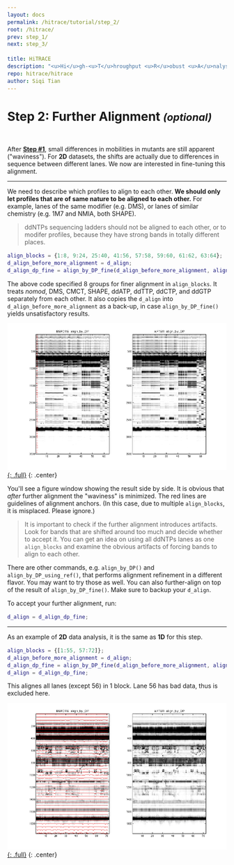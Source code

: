 ```yaml
---
layout: docs
permalink: /hitrace/tutorial/step_2/
root: /hitrace/
prev: step_1/
next: step_3/

title: HiTRACE
description: "<u>Hi</u>gh-<u>T</u>hroughput <u>R</u>obust <u>A</u>nalysis for <u>C</u>apillary <u>E</u>lectrophoresis"
repo: hitrace/hitrace
author: Siqi Tian
---
```


# Step 2: Further Alignment _<small>(optional)</small>_

<br/>

After [**Step #1**](../step_!/), small differences in mobilities in mutants are still apparent ("waviness"). For **2D** datasets, the shifts are actually due to differences in sequence between different lanes. We now are interested in fine-tuning this alignment. 

<hr/>

We need to describe which profiles to align to each other. **We should only let profiles that are of same nature to be aligned to each other.** For example, lanes of the same modifier (e.g. DMS), or lanes of similar chemistry (e.g. 1M7 and NMIA, both SHAPE).

> ddNTPs sequencing ladders should not be aligned to each other, or to modifer profiles, because they have strong bands in totally different places. 

```matlab
align_blocks = {1:8, 9:24, 25:40, 41:56, 57:58, 59:60, 61:62, 63:64};
d_align_before_more_alignment = d_align;
d_align_dp_fine = align_by_DP_fine(d_align_before_more_alignment, align_blocks);
```

The above code specified 8 groups for finer alignment in `align_blocks`. It treats _nomod_, DMS, CMCT, SHAPE, ddATP, ddTTP, ddCTP, and ddGTP separately from each other. It also copies the `d_align` into `d_align_before_more_alignment` as a back-up, in case `align_by_DP_fine()` yields unsatisfactory results.

[![align_by_DP_fine Figure](/hitrace/res/pfl_1D_fig_dp.png "align_by_DP_fine Figure"){: .full}](/hitrace/res/pfl_1D_fig_dp.png)
{: .center}

You'll see a figure window showing the result side by side. It is obvious that _after_ further alignment the "waviness" is minimized. The red lines are guidelines of alignment anchors. (In this case, due to multiple `align_blocks`, it is misplaced. Please ignore.) 

> It is important to check if the further alignment introduces artifacts. Look for bands that are shifted around too much and decide whether to accept it. You can get an idea on using all ddNTPs lanes as one `align_blocks` and examine the obvious artifacts of forcing bands to align to each other.

There are other commands, e.g. `align_by_DP()` and `align_by_DP_using_ref()`, that performs alignment refinement in a different flavor. You may want to try those as well. You can also further-align on top of the result of `align_by_DP_fine()`. Make sure to backup your `d_align`. 

To accept your further alignment, run:

```matlab
d_align = d_align_dp_fine;
```

<hr/>

As an example of **2D** data analysis, it is the same as **1D** for this step.

```matlab
align_blocks = {[1:55, 57:72]};
d_align_before_more_alignment = d_align;
d_align_dp_fine = align_by_DP_fine(d_align_before_more_alignment, align_blocks);
d_align = d_align_dp_fine;
```

This alignes all lanes (except 56) in 1 block. Lane 56 has bad data, thus is excluded here.

[![align_by_DP_fine Figure](/hitrace/res/pfl_2D_fig_dp.png "align_by_DP_fine Figure"){: .full}](/hitrace/res/pfl_2D_fig_dp.png)
{: .center}

